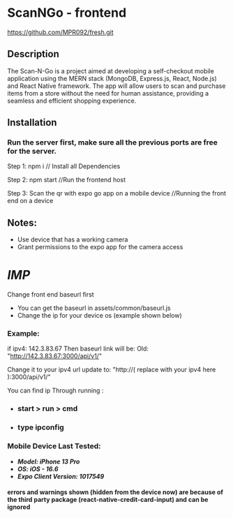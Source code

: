 # ScanNGo - frontend
https://github.com/MPR092/fresh.git

## Description

The Scan-N-Go is a project aimed at developing a self-checkout mobile application using the 
MERN stack (MongoDB, Express.js, React, Node.js) and React Native framework. The app will 
allow users to scan and purchase items from a store without the need for human assistance, 
providing a seamless and efficient shopping experience.

## Installation

### Run the server first, make sure all the previous ports are free for the server.

Step 1:  npm i // Install all Dependencies

Step 2:  npm start //Run the frontend host

Step 3:  Scan the qr with expo go app on a mobile device  //Running the front end on a device

##  Notes: 
- Use device that has a working camera
- Grant permissions to the expo app for the camera access 

# ***IMP***
Change front end baseurl first

- You can get the baseurl in assets/common/baseurl.js
- Change the ip for your device os (example shown below)

### Example: 

if ipv4: 142.3.83.67
Then baseurl link will be:
Old: "http://142.3.83.67:3000/api/v1/"

Change it to your ipv4 url
update to: "http://( replace with your ipv4 here ):3000/api/v1/"

You can find ip Through running :
- ### start > run > cmd 
- ### type ipconfig


### Mobile Device Last Tested:
- ***Model: iPhone 13 Pro***
- ***OS: iOS - 16.6***
- ***Expo Client Version: 1017549***

#### errors and warnings shown (hidden from the device now) are because of the third party package (react-native-credit-card-input) and can be ignored